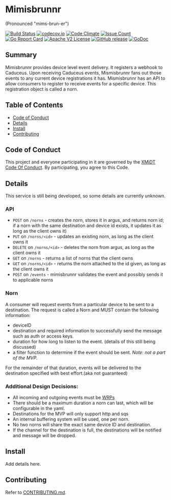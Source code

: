 # Mimisbrunnr

(Pronounced "mims-brun-er")

[![Build Status](https://travis-ci.com/xmidt-org/mimisbrunnr.svg?branch=master)](https://travis-ci.com/xmidt-org/mimisbrunnr)
[![codecov.io](http://codecov.io/github/xmidt-org/mimisbrunnr/coverage.svg?branch=master)](http://codecov.io/github/xmidt-org/mimisbrunnr?branch=master)
[![Code Climate](https://codeclimate.com/github/xmidt-org/mimisbrunnr/badges/gpa.svg)](https://codeclimate.com/github/xmidt-org/mimisbrunnr)
[![Issue Count](https://codeclimate.com/github/xmidt-org/mimisbrunnr/badges/issue_count.svg)](https://codeclimate.com/github/xmidt-org/mimisbrunnr)
[![Go Report Card](https://goreportcard.com/badge/github.com/xmidt-org/mimisbrunnr)](https://goreportcard.com/report/github.com/xmidt-org/mimisbrunnr)
[![Apache V2 License](http://img.shields.io/badge/license-Apache%20V2-blue.svg)](https://github.com/xmidt-org/mimisbrunnr/blob/master/LICENSE)
[![GitHub release](https://img.shields.io/github/release/xmidt-org/mimisbrunnr.svg)](CHANGELOG.md)
[![GoDoc](https://godoc.org/github.com/xmidt-org/mimisbrunnr?status.svg)](https://godoc.org/github.com/xmidt-org/mimisbrunnr)

## Summary

Mimisbrunnr provides device level event delivery.  It registers a webhook to Caduceus.  Upon receiving Caduceus events, Mismisbrunnr fans out those events to any current device registrations it has.  Mismisbrunnr has an API to allow consumers to register to receive events for a specific device.  This registration object is called a norn.

## Table of Contents

- [Code of Conduct](#code-of-conduct)
- [Details](#details)
- [Install](#install)
- [Contributing](#contributing)

## Code of Conduct

This project and everyone participating in it are governed by the [XMiDT Code Of Conduct](https://xmidt.io/code_of_conduct/). 
By participating, you agree to this Code.

## Details

This service is still being developed, so some details are currently unknown. 

### API
- `POST` on `/norns` - creates the norn, stores it in argus, and returns norn id; if a norn with the 
  same destination and device id exists, it updates it as long as the client owns it)
- `PUT` on `/norns/<id>` - updates an existing norn, as long as the client owns it
- `DELETE` on `/norns/<id>` - deletes the norn from argus, as long as the client owns it
- `GET` on `/norns` - returns a list of norns that the client owns
- `GET` on `/norns/<id>` - returns the norn attached to the id given, as long as the client owns it
- `POST` on `/events` - mimisbrunnr validates the event and possibly sends it to applicable norns

### Norn
A consumer will request events from a particular device to be sent to a destination.
The request is called a Norn and MUST contain the following information:
- deviceID
- destination and required information to successfully send the message such as auth or access keys.
- duration for how long to listen to the event. (details of this still being discussed)
- a filter function to determine if the event should be sent. *Note: not a part of the MVP.*

For the remainder of that duration, events will be delivered to the destination
specified with best effort.(aka not guaranteed)

### Additional Design Decisions:
- All incoming and outgoing events must be [WRPs](https://xmidt.io/docs/wrp/overview/)
- There should be a maximum duration a norn can last, which will be configurable in the yaml.
- Destinations for the MVP will only support http and sqs
- An internal buffering system will be used, one per norn.
- No two norns will share the exact same device ID and destination.
- If the channel for the destination is full, the destinations will be notified
and message will be dropped.

## Install

Add details here.

## Contributing

Refer to [CONTRIBUTING.md](CONTRIBUTING.md).
